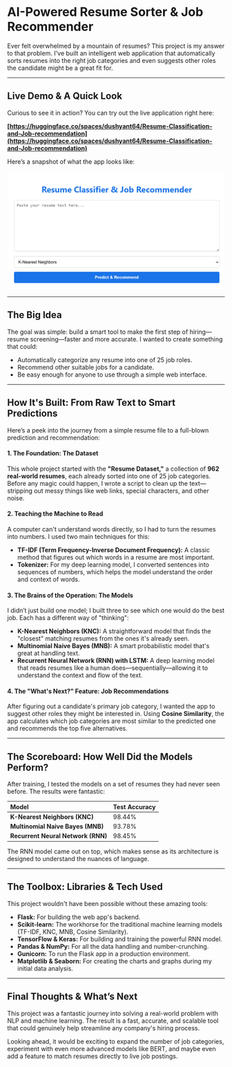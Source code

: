 # AI-Powered Resume Sorter & Job Recommender

Ever felt overwhelmed by a mountain of resumes? This project is my answer to that problem. I've built an intelligent web application that automatically sorts resumes into the right job categories and even suggests other roles the candidate might be a great fit for.

---

## Live Demo & A Quick Look

Curious to see it in action? You can try out the live application right here:

**[https://huggingface.co/spaces/dushyant64/Resume-Classification-and-Job-recommendation](https://huggingface.co/spaces/dushyant64/Resume-Classification-and-Job-recommendation)**

Here’s a snapshot of what the app looks like:

![Application Screenshot](screenshot.PNG)


---

## The Big Idea

The goal was simple: build a smart tool to make the first step of hiring—resume screening—faster and more accurate. I wanted to create something that could:
-   Automatically categorize any resume into one of 25 job roles.
-   Recommend other suitable jobs for a candidate.
-   Be easy enough for anyone to use through a simple web interface.

---

## How It's Built: From Raw Text to Smart Predictions

Here’s a peek into the journey from a simple resume file to a full-blown prediction and recommendation:

#### 1. The Foundation: The Dataset
This whole project started with the **"Resume Dataset,"** a collection of **962 real-world resumes**, each already sorted into one of 25 job categories. Before any magic could happen, I wrote a script to clean up the text—stripping out messy things like web links, special characters, and other noise.

#### 2. Teaching the Machine to Read
A computer can't understand words directly, so I had to turn the resumes into numbers. I used two main techniques for this:
-   **TF-IDF (Term Frequency-Inverse Document Frequency):** A classic method that figures out which words in a resume are most important.
-   **Tokenizer:** For my deep learning model, I converted sentences into sequences of numbers, which helps the model understand the order and context of words.

#### 3. The Brains of the Operation: The Models
I didn’t just build one model; I built three to see which one would do the best job. Each has a different way of "thinking":
-   **K-Nearest Neighbors (KNC):** A straightforward model that finds the "closest" matching resumes from the ones it's already seen.
-   **Multinomial Naive Bayes (MNB):** A smart probabilistic model that's great at handling text.
-   **Recurrent Neural Network (RNN) with LSTM:** A deep learning model that reads resumes like a human does—sequentially—allowing it to understand the context and flow of the text.

#### 4. The "What's Next?" Feature: Job Recommendations
After figuring out a candidate's primary job category, I wanted the app to suggest other roles they might be interested in. Using **Cosine Similarity**, the app calculates which job categories are most similar to the predicted one and recommends the top five alternatives.

---

## The Scoreboard: How Well Did the Models Perform?

After training, I tested the models on a set of resumes they had never seen before. The results were fantastic:

| Model | Test Accuracy |
| :--- | :--- |
| **K-Nearest Neighbors (KNC)** | 98.44% |
| **Multinomial Naive Bayes (MNB)** | 93.78% |
| **Recurrent Neural Network (RNN)**| 98.45% |

The RNN model came out on top, which makes sense as its architecture is designed to understand the nuances of language.

---

## The Toolbox: Libraries & Tech Used

This project wouldn't have been possible without these amazing tools:
-   **Flask:** For building the web app's backend.
-   **Scikit-learn:** The workhorse for the traditional machine learning models (TF-IDF, KNC, MNB, Cosine Similarity).
-   **TensorFlow & Keras:** For building and training the powerful RNN model.
-   **Pandas & NumPy:** For all the data handling and number-crunching.
-   **Gunicorn:** To run the Flask app in a production environment.
-   **Matplotlib & Seaborn:** For creating the charts and graphs during my initial data analysis.

---

## Final Thoughts & What’s Next

This project was a fantastic journey into solving a real-world problem with NLP and machine learning. The result is a fast, accurate, and scalable tool that could genuinely help streamline any company's hiring process.

Looking ahead, it would be exciting to expand the number of job categories, experiment with even more advanced models like BERT, and maybe even add a feature to match resumes directly to live job postings.

